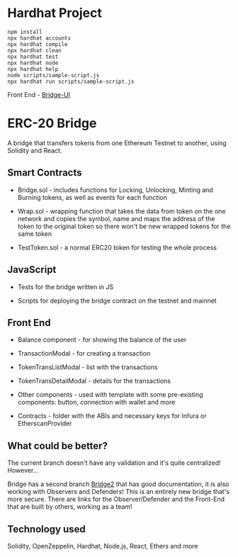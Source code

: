 # Hardhat Project

```shell
npm install
npx hardhat accounts
npx hardhat compile
npx hardhat clean
npx hardhat test
npx hardhat node
npx hardhat help
node scripts/sample-script.js
npx hardhat run scripts/sample-script.js
```
Front End - [Bridge-UI](https://github.com/SamBorisov/Bridge-UI)

# ERC-20 Bridge
A bridge that transfers tokens from one Ethereum Testnet to another, using Solidity and React.

## Smart Contracts 
 - Bridge.sol - includes functions for Locking, Unlocking, Minting and Burning tokens, as well as events for each function

 - Wrap.sol - wrapping function that takes the data from token on the one network and copies the symbol, name
and maps the address of the token to the original token so there won't be new wrapped tokens for the same token

 - TestToken.sol - a normal ERC20 token for testing the whole process

## JavaScript

 - Tests for the bridge written in JS

 - Scripts for deploying the bridge contract on the testnet and mainnet

## Front End 

- Balance component - for showing the balance of the user

- TransactionModal - for creating a transaction

- TokenTransListModal - list with the transactions

- TokenTransDetailModal - details for the transactions

- Other components - used with template with some pre-existing components:
button, connection with wallet and more

- Contracts - folder with the ABIs and necessary keys for Infura or EtherscanProvider

## What could be better? 
The current branch doesn't have any validation and it's quite centralized! However...

Bridge has a second branch [Bridge2](https://github.com/SamBorisov/Bridge/tree/Bridge2) that has good documentation, it is also working with Observers and Defenders! This is an entirely new bridge that's more secure. There are links for the Observer/Defender and the Front-End that are built by others, working as a team!

## Technology used
Solidity, OpenZeppelin, Hardhat, Node.js, React, Ethers and more